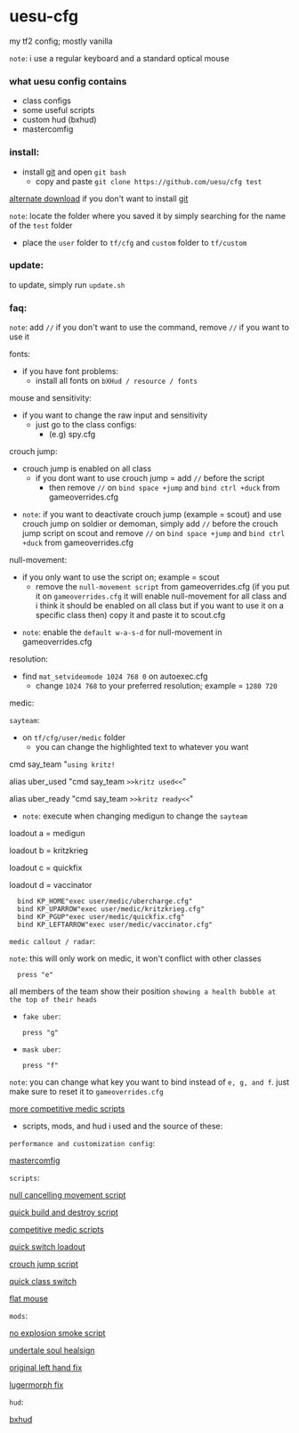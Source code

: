 # uesu-cfg

my tf2 config; mostly vanilla

`note`: i use a regular keyboard and a standard optical mouse

<h3>what uesu config contains
</h3>

* class configs
* some useful scripts
* custom hud (bxhud)
* mastercomfig

<h3>install:
</h3>

- install [git](https://gitforwindows.org/) and open `git bash`
    - copy and paste `git clone https://github.com/uesu/cfg test`
    
[alternate download](https://github.com/uesu/cfg/archive/master.zip) if you don't want to install [git](https://gitforwindows.org/)

`note`: locate the folder where you saved it by simply searching for the name of the `test` folder

* place the `user` folder to `tf/cfg` and `custom` folder to `tf/custom`

<h3>
update:
</h3>

to update, simply run `update.sh`

<h3>
faq:
</h3>

`note`: add `//` if you don't want to use the command, remove `//` if you want to use it

fonts:

- if you have font problems: 
  - install all fonts on 
`bXHud / resource / fonts`

mouse and sensitivity:

- if you want to change the raw input and sensitivity
  - just go to the class configs: 
    - (e.g) spy.cfg

crouch jump:

- crouch jump is enabled on all class
  - if you dont want to use crouch jump = add `//` before the script
    - then remove `//` on `bind space +jump` and `bind ctrl +duck` from gameoverrides.cfg

* `note`: if you want to deactivate crouch jump (example = scout) and use crouch jump on soldier or demoman, simply add `//` before the crouch jump script on scout and remove `//` on `bind space +jump` and `bind ctrl +duck` from gameoverrides.cfg

null-movement:

- if you only want to use the script on; example = scout
    - remove the `null-movement script` from gameoverrides.cfg (if you put it on `gameoverrides.cfg` it will enable null-movement for all class and i think it should be enabled on all class but if you want to use it on a specific class then) copy it and paste it to scout.cfg
        
* `note`: enable the `default w-a-s-d` for null-movement in gameoverrides.cfg

resolution:

- find `mat_setvideomode 1024 768 0` on autoexec.cfg
  - change `1024 768` to your preferred resolution; example = `1280 720`
 
medic:

`sayteam`:

  - on `tf/cfg/user/medic` folder
    - you can change the highlighted text to whatever you want
    
cmd say_team "`using kritz!`

alias uber_used "cmd say_team `>>kritz used<<`"

alias uber_ready "cmd say_team `>>kritz ready<<`"

* `note`: execute when changing medigun to change the `sayteam`

loadout a = medigun

loadout b = kritzkrieg

loadout c = quickfix

loadout d = vaccinator

      bind KP_HOME"exec user/medic/ubercharge.cfg"
      bind KP_UPARROW"exec user/medic/kritzkrieg.cfg"
      bind KP_PGUP"exec user/medic/quickfix.cfg" 
      bind KP_LEFTARROW"exec user/medic/vaccinator.cfg" 
      
`medic callout / radar`:

`note`: this will only work on medic, it won't conflict with other classes

      press "e"

all members of the team show their position `showing a health bubble at the top of their heads`
        
* `fake uber`:

      press "g"

* `mask uber`:

      press "f"
  
`note`: you can change what key you want to bind instead of `e, g, and f`. just make sure to reset it to `gameoverrides.cfg`

[more competitive medic scripts](https://gist.github.com/marcinof/2981918)

* scripts, mods, and hud i used and the source of these:

`performance and customization config`:

[mastercomfig](https://mastercomfig.com)

`scripts`:

[null cancelling movement script](https://github.com/mastercomfig/mastercomfig/releases/latest/download/mastercomfig-null-cancelling-movement-addon.vpk)

[quick build and destroy script](https://www.reddit.com/r/tf2/comments/94volb/quick_build_and_destroy_script/)

[competitive medic scripts](https://github.com/mastercoms/configs/tree/master/games/tf2/cfg/user)

[quick switch loadout](https://www.reddit.com/r/Tf2Scripts/comments/1ol0z0/help_how_do_i_bind_a_key_to_change_loadout/)

[crouch jump script](https://gamebanana.com/scripts/7982)

[quick class switch](https://gamebanana.com/scripts/3908)

[flat mouse](https://github.com/mastercomfig/mastercomfig/releases/latest/download/mastercomfig-flat-mouse-addon.vpk)

`mods`:

[no explosion smoke script](https://www.teamfortress.tv/25647/no-explosion-smoke-script)

[undertale soul healsign](https://gamebanana.com/effects/5460)

[original left hand fix](https://gamebanana.com/skins/165167)

[lugermorph fix](https://gamebanana.com/skins/160583)

`hud`:

[bxhud](https://github.com/Hypnootize/BX-Hud)
